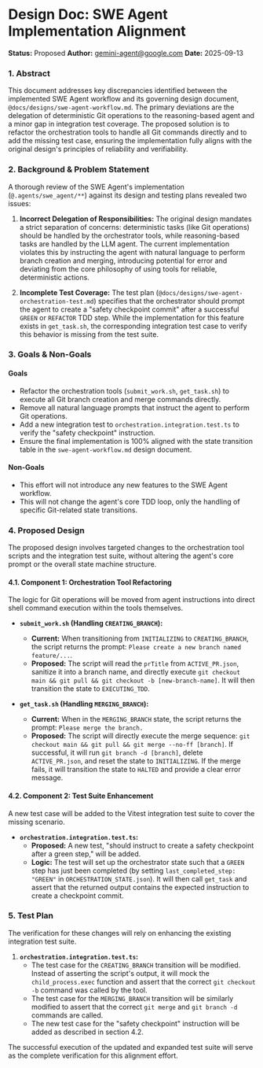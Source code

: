 # Design Doc: SWE Agent Implementation Alignment

**Status:** Proposed
**Author:** gemini-agent@google.com
**Date:** 2025-09-13

### 1. Abstract

This document addresses key discrepancies identified between the implemented SWE Agent workflow and its governing design document, `@docs/designs/swe-agent-workflow.md`. The primary deviations are the delegation of deterministic Git operations to the reasoning-based agent and a minor gap in integration test coverage. The proposed solution is to refactor the orchestration tools to handle all Git commands directly and to add the missing test case, ensuring the implementation fully aligns with the original design's principles of reliability and verifiability.

### 2. Background & Problem Statement

A thorough review of the SWE Agent's implementation (`@.agents/swe_agent/**`) against its design and testing plans revealed two issues:

1.  **Incorrect Delegation of Responsibilities:** The original design mandates a strict separation of concerns: deterministic tasks (like Git operations) should be handled by the orchestrator tools, while reasoning-based tasks are handled by the LLM agent. The current implementation violates this by instructing the agent with natural language to perform branch creation and merging, introducing potential for error and deviating from the core philosophy of using tools for reliable, deterministic actions.

2.  **Incomplete Test Coverage:** The test plan (`@docs/designs/swe-agent-orchestration-test.md`) specifies that the orchestrator should prompt the agent to create a "safety checkpoint commit" after a successful `GREEN` or `REFACTOR` TDD step. While the implementation for this feature exists in `get_task.sh`, the corresponding integration test case to verify this behavior is missing from the test suite.

### 3. Goals & Non-Goals

#### Goals

-   Refactor the orchestration tools (`submit_work.sh`, `get_task.sh`) to execute all Git branch creation and merge commands directly.
-   Remove all natural language prompts that instruct the agent to perform Git operations.
-   Add a new integration test to `orchestration.integration.test.ts` to verify the "safety checkpoint" instruction.
-   Ensure the final implementation is 100% aligned with the state transition table in the `swe-agent-workflow.md` design document.

#### Non-Goals

-   This effort will not introduce any new features to the SWE Agent workflow.
-   This will not change the agent's core TDD loop, only the handling of specific Git-related state transitions.

### 4. Proposed Design

The proposed design involves targeted changes to the orchestration tool scripts and the integration test suite, without altering the agent's core prompt or the overall state machine structure.

#### 4.1. Component 1: Orchestration Tool Refactoring

The logic for Git operations will be moved from agent instructions into direct shell command execution within the tools themselves.

-   **`submit_work.sh` (Handling `CREATING_BRANCH`):**
    -   **Current:** When transitioning from `INITIALIZING` to `CREATING_BRANCH`, the script returns the prompt: `Please create a new branch named feature/...`.
    -   **Proposed:** The script will read the `prTitle` from `ACTIVE_PR.json`, sanitize it into a branch name, and directly execute `git checkout main && git pull && git checkout -b [new-branch-name]`. It will then transition the state to `EXECUTING_TDD`.

-   **`get_task.sh` (Handling `MERGING_BRANCH`):**
    -   **Current:** When in the `MERGING_BRANCH` state, the script returns the prompt: `Please merge the branch.`
    -   **Proposed:** The script will directly execute the merge sequence: `git checkout main && git pull && git merge --no-ff [branch]`. If successful, it will run `git branch -d [branch]`, delete `ACTIVE_PR.json`, and reset the state to `INITIALIZING`. If the merge fails, it will transition the state to `HALTED` and provide a clear error message.

#### 4.2. Component 2: Test Suite Enhancement

A new test case will be added to the Vitest integration test suite to cover the missing scenario.

-   **`orchestration.integration.test.ts`:**
    -   **Proposed:** A new test, "should instruct to create a safety checkpoint after a green step," will be added.
    -   **Logic:** The test will set up the orchestrator state such that a `GREEN` step has just been completed (by setting `last_completed_step: "GREEN"` in `ORCHESTRATION_STATE.json`). It will then call `get_task` and assert that the returned output contains the expected instruction to create a checkpoint commit.

### 5. Test Plan

The verification for these changes will rely on enhancing the existing integration test suite.

1.  **`orchestration.integration.test.ts`:**
    -   The test case for the `CREATING_BRANCH` transition will be modified. Instead of asserting the script's output, it will mock the `child_process.exec` function and assert that the correct `git checkout -b` command was called by the tool.
    -   The test case for the `MERGING_BRANCH` transition will be similarly modified to assert that the correct `git merge` and `git branch -d` commands are called.
    -   The new test case for the "safety checkpoint" instruction will be added as described in section 4.2.

The successful execution of the updated and expanded test suite will serve as the complete verification for this alignment effort.
